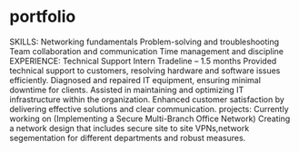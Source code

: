# portfolio
SKILLS:
Networking fundamentals
Problem-solving and troubleshooting
Team collaboration and communication
Time management and discipline
EXPERIENCE:
Technical Support Intern
Tradeline – 1.5 months
Provided technical support to customers, resolving hardware and software issues efficiently.
Diagnosed and repaired IT equipment, ensuring minimal downtime for clients.
Assisted in maintaining and optimizing IT infrastructure within the organization.
Enhanced customer satisfaction by delivering effective solutions and clear communication.
projects:
Currently working on (Implementing a Secure Multi-Branch Office Network)
Creating a network design that includes secure site to site VPNs,network segementation for different departments
and robust measures.
